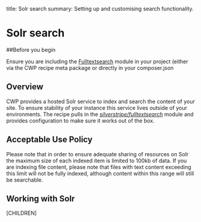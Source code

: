 title: Solr search
summary: Setting up and customising search functionality.

# Solr search

##Before you begin

Ensure you are including the [Fulltextsearch](https://github.com/silverstripe-labs/silverstripe-fulltextsearch) module in your project (either via the CWP recipe meta package or directly in your composer.json


## Overview 
CWP provides a hosted Solr service to index and search the content of your site. To ensure stability of your instance
this service lives outside of your environments. The recipe pulls in the [*silverstripe/fulltextsearch*](https://github.com/silverstripe-labs/silverstripe-fulltextsearch) module and
provides configuration to make sure it works out of the box.

## Acceptable Use Policy

Please note that in order to ensure adequate sharing of resources on Solr the maximum size of each indexed item
is limited to 100kb of data. If you are indexing file content, please note that files with text content exceeding
this limit will not be fully indexed, although content within this range will still be searchable.

## Working with Solr

[CHILDREN]
